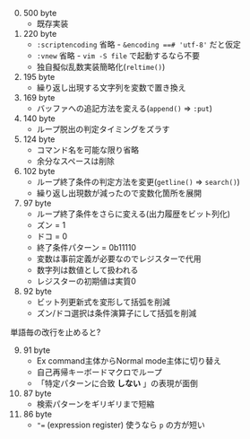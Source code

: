 0. 500 byte
    * 既存実装
1. 220 byte
    * `:scriptencoding` 省略 - `&encoding ==# 'utf-8'` だと仮定
    * `:vnew` 省略 - `vim -S file` で起動するなら不要
    * 独自擬似乱数実装簡略化(`reltime()`)
2. 195 byte
    * 繰り返し出現する文字列を変数で置き換え
3. 169 byte
    * バッファへの追記方法を変える(`append()` => `:put`)
4. 140 byte
    * ループ脱出の判定タイミングをズラす
5. 124 byte
    * コマンド名を可能な限り省略
    * 余分なスペースは削除
6. 102 byte
    * ループ終了条件の判定方法を変更(`getline()` => `search()`)
    * 繰り返し出現数が減ったので変数化箇所を展開
7. 97 byte
    * ループ終了条件をさらに変える(出力履歴をビット列化)
    * ズン = 1
    * ドコ = 0
    * 終了条件パターン = 0b11110
    * 変数は事前定義が必要なのでレジスターで代用
    * 数字列は数値として扱われる
    * レジスターの初期値は実質0
8. 92 byte
    * ビット列更新式を変形して括弧を削減
    * ズン/ドコ選択は条件演算子にして括弧を削減

単語毎の改行を止めると?

9. 91 byte
    * Ex command主体からNormal mode主体に切り替え
    * 自己再帰キーボードマクロでループ
    * 「特定パターンに合致 **しない** 」の表現が面倒
10. 87 byte
    * 検索パターンをギリギリまで短縮
11. 86 byte
    * `"=` (expression register) 使うなら `p` の方が短い
